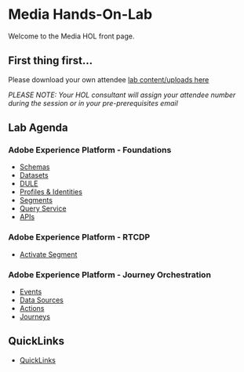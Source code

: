 # Media Hands-On-Lab

Welcome to the Media HOL front page.

## First thing first...

Please download your own attendee [lab content/uploads here](https://github.com/adobe/AEP-Hands-on-Labs/blob/master/labs/media/lab_downloads.md)

*PLEASE NOTE: Your HOL consultant will assign your attendee number during the session or in your pre-prerequisites email*

## Lab Agenda

### Adobe Experience Platform - Foundations
 - [Schemas](https://github.com/adobe/AEP-Hands-on-Labs/blob/master/labs/media/Foundations/Schemas.md)
 - [Datasets](https://github.com/adobe/AEP-Hands-on-Labs/blob/master/labs/media/Foundations/Datasets.md)
 - [DULE](https://github.com/adobe/AEP-Hands-on-Labs/blob/master/labs/media/Foundations/DULE.md)
 - [Profiles & Identities](https://github.com/adobe/AEP-Hands-on-Labs/blob/master/labs/media/Foundations/Profiles.md)
 - [Segments](https://github.com/adobe/AEP-Hands-on-Labs/blob/master/labs/media/Foundations/Segments.md)
  - [Query Service](https://github.com/adobe/AEP-Hands-on-Labs/blob/master/labs/media/Foundations/DeepDive%20QueryService.md)
 - [APIs](https://github.com/adobe/AEP-Hands-on-Labs/blob/master/labs/media/Foundations/APIs.md)

### Adobe Experience Platform - RTCDP
- [Activate Segment](https://github.com/adobe/AEP-Hands-on-Labs/blob/master/labs/media/Foundations/destinations.md)

### Adobe Experience Platform - Journey Orchestration
 - [Events](https://github.com/adobe/AEP-Hands-on-Labs/blob/master/labs/media/Journey%20Orchestration/Exercise1-Events.md)
 - [Data Sources](https://github.com/adobe/AEP-Hands-on-Labs/blob/master/labs/media/Journey%20Orchestration/Exercise2-DataSources.md)
 - [Actions](https://github.com/adobe/AEP-Hands-on-Labs/blob/master/labs/media/Journey%20Orchestration/Exercise3-Action.md)
 - [Journeys](https://github.com/adobe/AEP-Hands-on-Labs/blob/master/labs/media/Journey%20Orchestration/Exercise4-Journey.md)

## QuickLinks

 - [QuickLinks](https://github.com/adobe/AEP-Hands-on-Labs/blob/master/labs/quicklinks/quicklinks_retail.md)
